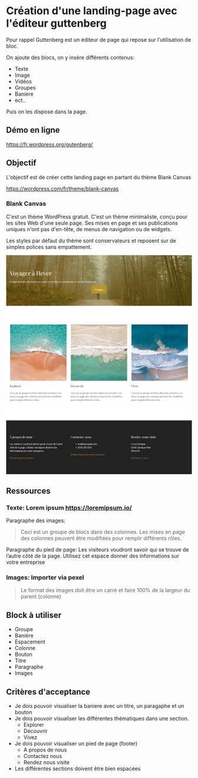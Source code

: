 # Création d'une landing-page avec l'éditeur guttenberg

Pour rappel Guttenberg est un éditeur de page qui repose sur l'utilisation de bloc. 

On ajoute des blocs, on y insère différents contenus:  
* Texte
* Image
* Vidéos
* Groupes
* Baniere
* ect.. 

Puis on les dispose dans la page.

## Démo en ligne
https://fr.wordpress.org/gutenberg/


## Objectif
L'objectif est de créer cette landing page en partant du thème Blank Canvas

https://wordpress.com/fr/theme/blank-canvas

### Blank Canvas 
C'est un thème WordPress gratuit. C'est un thème minimaliste, conçu pour les sites Web d'une seule page. Ses mises en page et ses publications uniques n'ont pas d'en-tête, de menus de navigation ou de widgets.

Les styles par défaut du thème sont conservateurs et reposent sur de simples polices sans empattement.

![Maquette](./creation-landing-page.png)


## Ressources

### Texte: Lorem ipsum https://loremipsum.io/
Paragraphe des images: 

> Ceci est un groupe de blocs dans des colonnes. Les mises en page des colonnes peuvent être modifiées pour remplir différents rôles.

Paragraphe du pied de page:
Les visiteurs voudront savoir qui se trouve de l’autre côté de la page. Utilisez cet espace donner des informations sur votre entreprise


### Images: Importer via pexel
> Le format des images doit être un carré et faire 100% de la largeur du parent (colonne)
 
## Block à utiliser
* Groupe
* Banière
* Espacement
* Colonne
* Bouton
* Titre
* Paragraphe
* Images

## Critères d'acceptance
* Je dois pouvoir visualiser la baniere avec un titre, un paragaphe et un bouton
* Je dois pouvoir visualiser les différentes thématiques dans une section.
    * Explorer
    * Découvrir
    * Vivez
* Je dois pouvoir visualiser un pied de page (footer)
    * A propos de nous
    * Contactez nous
    * Rendez nous visite
* Les différentes sections doivent être bien espacées
